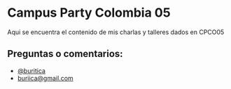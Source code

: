 # Campus Party Colombia 05

Aqui se encuentra el contenido de mis charlas y talleres dados en CPCO05

## Preguntas o comentarios:

- [@buritica](http://twitter.com/buritica)
- [buriica@gmail.com](mailto:buritica@gmail.com)